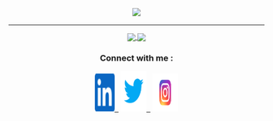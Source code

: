 <!-- HeaderImage -->
<p align="center">
  <img src="https://raw.githubusercontent.com/Nipun-Das/Nipun-Das/main/images/Header_Image.png" width="900"/>
</p>  
<hr>

</p>   
<p align="center">
<a href="https://github.com/nipun-das/github-readme-stats">
  <img align="center" src=https://github-readme-stats.vercel.app/api/top-langs?username=nipun-das&hide=html,scss,stylus,blade,jupyter%20notebook,python,css,shell,batchfile,dockerfile,typescript&theme=algolia&show_icons=true)](https://github.com/nipun-das />
</a>
<a href="https://github.com/nipun-das/github-readme-stats">
  <img align="center" src="https://github-readme-stats.vercel.app/api?username=nipun-das&theme=algolia&show_icons=true)](https://github.com/nipun-das" />
</a>

<!-- <p align="center""><img align="center" src="https://github-readme-streak-stats.herokuapp.com/?user=nipun-das&" alt="nipun-das" /></p> -->
</p>

                                                                                                                            
                                                                                                                              
                                                                                                                              
                                                                                                                              


<!-- Connect -->
### <h3 align="middle">Connect with me :</h3>
<p align="center">
 <a href="https://www.linkedin.com/in/nipun-das/"><img alt="GitHub" height="75" width="39" src="images/linkedinn.svg">&nbsp;&nbsp;</a>
 <a href="https://twitter.com/nipundas_10/"><img alt="Twitter" height="80" width="51" src="images/twi.svg">&nbsp;&nbsp;</a>
 <a href="https://www.instagram.com/nipun._das/"><img alt="GitHub" height="75" width="51" src="images/insta.svg">
 



     
                      


